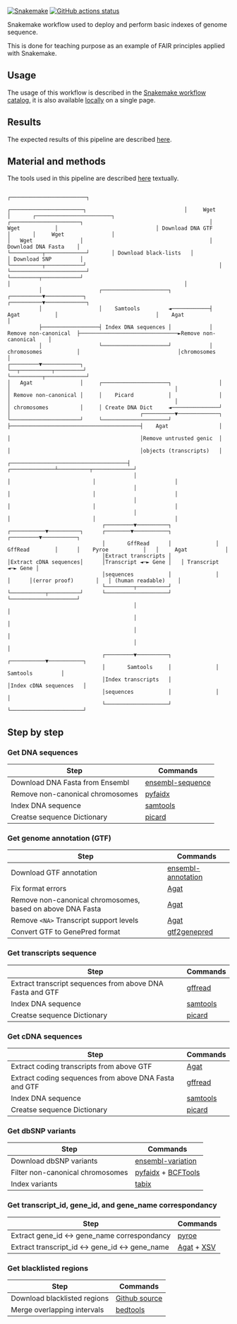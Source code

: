 [![Snakemake](https://img.shields.io/badge/snakemake-≥8.1.0-brightgreen.svg)](https://snakemake.github.io)
[![GitHub actions status](https://github.com/tdayris/fair_genome_indexer/workflows/Tests/badge.svg)](https://github.com/tdayris/fair_genome_indexer/actions?query=branch%3Amain+workflow%3ATests)

Snakemake workflow used to deploy and perform basic indexes of genome sequence.

This is done for teaching purpose as an example of FAIR principles applied with
Snakemake.

## Usage

The usage of this workflow is described in the [Snakemake workflow catalog](https://snakemake.github.io/snakemake-workflow-catalog?usage=tdayris/fair_genome_indexer), it is also available [locally](https://github.com/tdayris/fair_genome_indexer/blob/main/workflow/reports/usage.rst) on a single page.

## Results

The expected results of this pipeline are described [here](https://github.com/tdayris/fair_genome_indexer/blob/main/workflow/reports/results.rst).

## Material and methods

The tools used in this pipeline are described [here](https://github.com/tdayris/fair_genome_indexer/blob/main/workflow/reports/workflow.rst) textually.

```
                                                                                                                        ┌────────────────────────┐
                                                                ┌───────────────────────┐                               │     Wget               │       ┌────────────────────────┐
┌──────────────────────┐                                        │        Wget           │                               │ Download DNA GTF       │       │     Wget               │
│   Wget               │                                        │ Download DNA Fasta    │                               └──────────┬─────────────┘       │ Download black-lists   │
│ Download SNP         │                                        └──────────┬────────────┘                                          │                     └────────────────────────┘
└─────────┬────────────┘                                                   │                                                       │
          │                  ┌─────────────────────┐            ┌──────────▼────────────┐                               ┌──────────▼─────────────┐
          │                  │    Samtools         ◄────────────┤        Agat           │                               │    Agat                │
          ├──────────────────┤ Index DNA sequences │            │ Remove non-canonical  ├───────────────────────────────►Remove non-canonical    │
          │                  └─────────────────────┘            │ chromosomes           │                               │chromosomes             │
┌─────────▼────────────┐                                        └──┬──────────┬─────────┘                               └──────────┬─────────────┘
│   Agat               │     ┌─────────────────────┐               │          │                                                    │
│ Remove non-canonical │     │    Picard           │               │          │                                                    │
│ chromosomes          │     │ Create DNA Dict     ◄───────────────┘          │                                         ┌──────────▼─────────────┐
└──────────────────────┘     └─────────────────────┘                          ├─────────────────────────────────────────┤    Agat                │
                                                                              │                                         │Remove untrusted genic  │
                                                                              │                                         │objects (transcripts)   │
                                        ┌─────────────────────────────────────┤                          ┌──────────────┴──────────┬─────────────┘
                                        │                                     │                          │                         │
                                        │                                     │                          │                         │
                                        │                                     │                          │                         │
                                        │                                     │                          │                         │
                              ┌─────────▼──────────┐              ┌───────────▼──────────┐      ┌────────▼───────────┐   ┌─────────▼───────────┐
                              │       GffRead      │              │       GffRead        │      │    Pyroe           │   │     Agat            │
                              │Extract transcripts │              │Extract cDNA sequences│      │Transcript ◄─► Gene │   │ Transcript ◄─► Gene │
                              │sequences           │              │                      │      │(error proof)       │   │ (human readable)    │
                              └─────────┬──────────┘              └───────────┬──────────┘      └────────────────────┘   └─────────────────────┘
                                        │                                     │
                                        │                                     │
                                        │                                     │
                                        │                                     │
                              ┌─────────▼──────────┐              ┌───────────▼───────────┐
                              │       Samtools     │              │      Samtools         │
                              │Index transcripts   │              │Index cDNA sequences   │
                              │sequences           │              │                       │
                              └────────────────────┘              └───────────────────────┘

```


## Step by step

### Get DNA sequences

| Step                             | Commands                                                                                                         |
| -------------------------------- | ---------------------------------------------------------------------------------------------------------------- |
| Download DNA Fasta from Ensembl  | [ensembl-sequence](https://snakemake-wrappers.readthedocs.io/en/v3.4.1/wrappers/reference/ensembl-sequence.html) |
| Remove non-canonical chromosomes | [pyfaidx](https://github.com/mdshw5/pyfaidx)                                                                     |
| Index DNA sequence               | [samtools](https://snakemake-wrappers.readthedocs.io/en/v3.4.1/wrappers/samtools/faidx.html)                     |
| Creatse sequence Dictionary      | [picard](https://snakemake-wrappers.readthedocs.io/en/v3.4.1/wrappers/picard/createsequencedictionary.html)      |

### Get genome annotation (GTF)

| Step                                                       | Commands                                                                                                             |
| ---------------------------------------------------------- | -------------------------------------------------------------------------------------------------------------------- |
| Download GTF annotation                                    | [ensembl-annotation](https://snakemake-wrappers.readthedocs.io/en/v3.4.1/wrappers/reference/ensembl-annotation.html) |
| Fix format errors                                          | [Agat](https://agat.readthedocs.io/en/v3.4.1/tools/agat_convert_sp_gff2gtf.html)                                     |
| Remove non-canonical chromosomes, based on above DNA Fasta | [Agat](https://agat.readthedocs.io/en/v3.4.1/tools/agat_sq_filter_feature_from_fasta.html)                           |
| Remove `<NA>` Transcript support levels                    | [Agat](https://agat.readthedocs.io/en/v3.4.1/tools/agat_sp_filter_feature_by_attribute_value.html)                   |
| Convert GTF to GenePred format                             | [gtf2genepred](https://snakemake-wrappers.readthedocs.io/en/v3.4.1/wrappers/ucsc/gtftogenepred.html)                 |

### Get transcripts sequence

| Step                                                      | Commands                                                                                                    |
| --------------------------------------------------------- | ----------------------------------------------------------------------------------------------------------- |
| Extract transcript sequences from above DNA Fasta and GTF | [gffread](https://snakemake-wrappers.readthedocs.io/en/v3.4.1/wrappers/gffread.html)                        |
| Index DNA sequence                                        | [samtools](https://snakemake-wrappers.readthedocs.io/en/v3.4.1/wrappers/samtools/faidx.html)                |
| Creatse sequence Dictionary                               | [picard](https://snakemake-wrappers.readthedocs.io/en/v3.4.1/wrappers/picard/createsequencedictionary.html) |


### Get cDNA sequences

| Step                                                  | Commands                                                                                                    |
| ----------------------------------------------------- | ----------------------------------------------------------------------------------------------------------- |
| Extract coding transcripts from above GTF             | [Agat](https://agat.readthedocs.io/en/v3.4.1/tools/agat_sp_filter_feature_by_attribute_value.html)          |
| Extract coding sequences from above DNA Fasta and GTF | [gffread](https://snakemake-wrappers.readthedocs.io/en/v3.4.1/wrappers/gffread.html)                        |
| Index DNA sequence                                    | [samtools](https://snakemake-wrappers.readthedocs.io/en/v3.4.1/wrappers/samtools/faidx.html)                |
| Creatse sequence Dictionary                           | [picard](https://snakemake-wrappers.readthedocs.io/en/v3.4.1/wrappers/picard/createsequencedictionary.html) |

### Get dbSNP variants

| Step                             | Commands                                                                                                                                     |
| -------------------------------- | -------------------------------------------------------------------------------------------------------------------------------------------- |
| Download dbSNP variants          | [ensembl-variation](https://snakemake-wrappers.readthedocs.io/en/v3.4.1/wrappers/reference/ensembl-variation.html)                           |
| Filter non-canonical chromosomes | [pyfaidx](https://github.com/mdshw5/pyfaidx) + [BCFTools](https://snakemake-wrappers.readthedocs.io/en/v3.4.1/wrappers/bcftools/filter.html) |
| Index variants                   | [tabix](https://snakemake-wrappers.readthedocs.io/en/v3.4.1/wrappers/tabix/index.html)                                                       |


### Get transcript_id, gene_id, and gene_name correspondancy

| Step                                            | Commands                                                                                                                                                        |
| ----------------------------------------------- | --------------------------------------------------------------------------------------------------------------------------------------------------------------- |
| Extract gene_id <-> gene_name correspondancy    | [pyroe](https://snakemake-wrappers.readthedocs.io/en/v3.4.1/wrappers/pyroe/idtoname.html)                                                                       |
| Extract transcript_id <-> gene_id <-> gene_name | [Agat](https://agat.readthedocs.io/en/v3.4.1/tools/agat_convert_sp_gff2tsv.html) + [XSV](https://snakemake-wrappers.readthedocs.io/en/v3.4.1/wrappers/xsv.html) |

### Get blacklisted regions

| Step                         | Commands                                                                                     |
| ---------------------------- | -------------------------------------------------------------------------------------------- |
| Download blacklisted regions | [Github source](https://github.com/Boyle-Lab/Blacklist/tree/master/lists)                    |
| Merge overlapping intervals  | [bedtools](https://snakemake-wrappers.readthedocs.io/en/v3.4.1/wrappers/bedtools/merge.html) |

